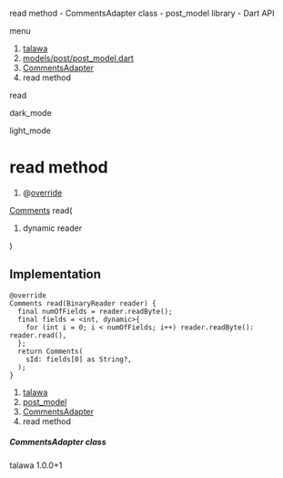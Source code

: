 




read method - CommentsAdapter class - post\_model library - Dart API







menu

1. [talawa](../../index.html)
2. [models/post/post\_model.dart](../../file-___home_harshil_Desktop_open-source_palisadoes_talawa_lib_models_post_post_model/)
3. [CommentsAdapter](../../file-___home_harshil_Desktop_open-source_palisadoes_talawa_lib_models_post_post_model/CommentsAdapter-class.html)
4. read method

read


dark\_mode

light\_mode




# read method


1. @[override](https://api.flutter.dev/flutter/dart-core/override-constant.html)

[Comments](../../file-___home_harshil_Desktop_open-source_palisadoes_talawa_lib_models_post_post_model/Comments-class.html)
read(

1. dynamic reader

)

## Implementation

```
@override
Comments read(BinaryReader reader) {
  final numOfFields = reader.readByte();
  final fields = <int, dynamic>{
    for (int i = 0; i < numOfFields; i++) reader.readByte(): reader.read(),
  };
  return Comments(
    sId: fields[0] as String?,
  );
}
```

 


1. [talawa](../../index.html)
2. [post\_model](../../file-___home_harshil_Desktop_open-source_palisadoes_talawa_lib_models_post_post_model/)
3. [CommentsAdapter](../../file-___home_harshil_Desktop_open-source_palisadoes_talawa_lib_models_post_post_model/CommentsAdapter-class.html)
4. read method

##### CommentsAdapter class





talawa
1.0.0+1






